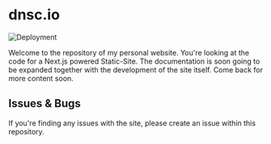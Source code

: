 # dnsc.io

![Deployment](https://github.com/dennisschoepf/dnsc.io/workflows/Deployment/badge.svg)

Welcome to the repository of my personal website. You're looking at the code for a Next.js powered Static-Site. The documentation is soon going to be expanded together with the development of the site itself. Come back for more content soon.

## Issues & Bugs

If you're finding any issues with the site, please create an issue within this repository.
